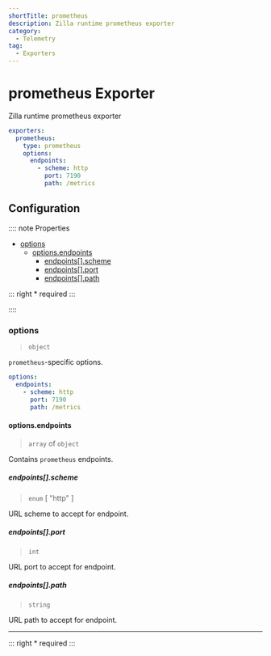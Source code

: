 ```yaml
---
shortTitle: prometheus
description: Zilla runtime prometheus exporter
category:
  - Telemetry
tag:
  - Exporters
---
```


# prometheus Exporter

Zilla runtime prometheus exporter

```yaml {3}
exporters:
  prometheus:
    type: prometheus
    options:
      endpoints:
        - scheme: http
          port: 7190
          path: /metrics
```

## Configuration

:::: note Properties

- [options](#options)
  - [options.endpoints](#options-endpoints)
    - [endpoints\[\].scheme](#endpoints-scheme)
    - [endpoints\[\].port](#endpoints-port)
    - [endpoints\[\].path](#endpoints-path)

::: right
\* required
:::

::::

### options

> `object`

`prometheus`-specific options.

```yaml
options:
  endpoints:
    - scheme: http
      port: 7190
      path: /metrics
```

#### options.endpoints

> `array` of `object`

Contains `prometheus` endpoints.

##### endpoints[].scheme

> `enum` [ "http" ]

URL scheme to accept for endpoint.

##### endpoints[].port

> `int`

URL port to accept for endpoint.

##### endpoints[].path

> `string`

URL path to accept for endpoint.

---

::: right
\* required
:::
